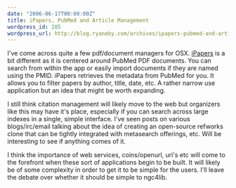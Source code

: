 ```yaml
---
date: "2006-06-17T00:00:00Z"
title: iPapers, PubMed and Article Management
wordpress_id: 285
wordpress_url: http://blog.ryaneby.com/archives/ipapers-pubmed-and-article-management/
---
```

I've come across quite a few pdf/document managers for OSX. <a href="http://homepage.mac.com/toshihiro_aoyama/iPapers/">iPapers</a> is a bit different as it is centered around PubMed PDF documents. You can search from within the app or easily import documents if they are named using the PMID. iPapers retrieves the metadata from PubMed for you. It allows you to filter papers by author, title, date, etc. A rather narrow use application but an idea that might be worth expanding.

I still think citation management will likely move to the web but organizers like this may have it's place, especially if you can search across large indexes in a single, simple interface. I've seen posts on various blogs/irc/email talking about the idea of creating an open-source refworks clone that can be tightly integrated with metasearch offerings, etc. Will be interesting to see if anything comes of it.

I think the importance of web services, coins/openurl, uri's etc will come to the forefront when these sort of applications begin to be built. It will likely be of some complexity in order to get it to be simple for the users. I'll leave the debate over whether it should be simple to ngc4lib.
